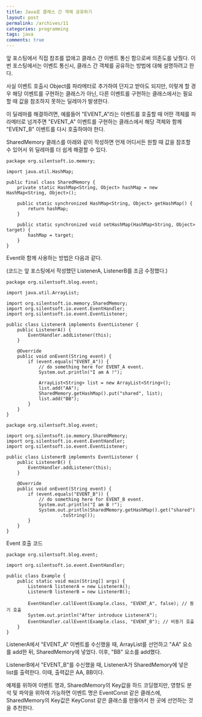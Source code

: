 ```yaml
---
title: Java로 클래스 간 객체 공유하기
layout: post
permalink: /archives/11
categories: programming
tags: java
comments: true
---
```

앞 포스팅에서 직접 참조를 없애고 클래스 간 이벤트 통신 함으로써 의존도를 낮췄다. 이번 포스팅에서는 이벤트 통신시, 클래스 간 객체를 공유하는 방법에 대해 설명하려고 한다.

사실 이벤트 호출시 Object를 파라메터로 추가하여 던지고 받아도 되지만, 이렇게 할 경우 해당 이벤트를 구현하는 클래스가 아닌, 다른 이벤트를 구현하는 클래스에서는 필요할 때 값을 참조하지 못하는 딜레마가 발생한다.

이 딜레마를 해결하려면, 예를들어 "EVENT_A"라는 이벤트를 호출할 때 어떤 객체를 파라메터로 넘겨주면 "EVENT_A" 이벤트를 구현하는 클래스에서 해당 객체와 함께 "EVENT_B" 이벤트를 다시 호출하여야 한다.

SharedMemory 클래스를 아래와 같이 작성하면 언제 어디서든 원할 때 값을 참조할 수 있어서 위 딜레마를 더 쉽게 해결할 수 있다.

```
package org.silentsoft.io.memory;

import java.util.HashMap;

public final class SharedMemory {
	private static HashMap<String, Object> hashMap = new HashMap<String, Object>();

	public static synchronized HashMap<String, Object> getHashMap() {
		return hashMap;
	}

	public static synchronized void setHashMap(HashMap<String, Object> target) {
		hashMap = target;
	}
}
```

Event와 함께 사용하는 방법은 다음과 같다.
  
(코드는 앞 포스팅에서 작성했던 ListenerA, ListenerB를 조금 수정했다.)

```
package org.silentsoft.blog.event;

import java.util.ArrayList;

import org.silentsoft.io.memory.SharedMemory;
import org.silentsoft.io.event.EventHandler;
import org.silentsoft.io.event.EventListener;

public class ListenerA implements EventListener {
	public ListenerA() {
		EventHandler.addListener(this);
	}

	@Override
	public void onEvent(String event) {
		if (event.equals("EVENT_A")) {
			// do something here for EVENT_A event.
			System.out.println("I am A !");

			ArrayList<String> list = new ArrayList<String>();
			list.add("AA");
			SharedMemory.getHashMap().put("shared", list);
			list.add("BB");
		}
	}
}
```

```
package org.silentsoft.blog.event;

import org.silentsoft.io.memory.SharedMemory;
import org.silentsoft.io.event.EventHandler;
import org.silentsoft.io.event.EventListener;

public class ListenerB implements EventListener {
	public ListenerB() {
		EventHandler.addListener(this);
	}

	@Override
	public void onEvent(String event) {
		if (event.equals("EVENT_B")) {
			// do something here for EVENT_B event.
			System.out.println("I am B !");
			System.out.println(SharedMemory.getHashMap().get("shared")
					.toString());
		}
	}
}
```

Event 호출 코드

```
package org.silentsoft.blog.event;

import org.silentsoft.io.event.EventHandler;

public class Example {
	public static void main(String[] args) {
		ListenerA listenerA = new ListenerA();
		ListenerB listenerB = new ListenerB();

		EventHandler.callEvent(Example.class, "EVENT_A", false); // 동기 호출
		System.out.println("After introduce ListenerA");
		EventHandler.callEvent(Example.class, "EVENT_B"); // 비동기 호출
	}
}
```

ListenerA에서 "EVENT_A" 이벤트를 수신했을 때, ArrayList를 선언하고 "AA" 요소를 add한 뒤, SharedMemory에 넣었다. 이후, "BB" 요소를 add했다.

ListenerB에서 "EVENT_B"를 수신했을 때, ListenerA가 SharedMemory에 넣은 list를 출력한다. 이때, 출력값은 AA, BB이다.

예제를 위하여 이벤트 명과, SharedMemory의 Key값을 하드 코딩했지만, 영향도 분석 및 파악을 위하여 가능하면 이벤트 명은 EventConst 같은 클래스에, SharedMemory의 Key값은 KeyConst 같은 클래스를 만들어서 한 곳에 선언하는 것을 추천한다.
